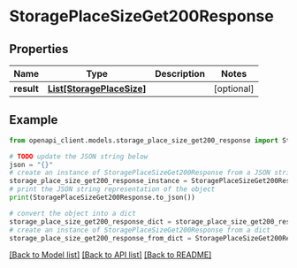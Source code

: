 # StoragePlaceSizeGet200Response


## Properties

Name | Type | Description | Notes
------------ | ------------- | ------------- | -------------
**result** | [**List[StoragePlaceSize]**](StoragePlaceSize.md) |  | [optional] 

## Example

```python
from openapi_client.models.storage_place_size_get200_response import StoragePlaceSizeGet200Response

# TODO update the JSON string below
json = "{}"
# create an instance of StoragePlaceSizeGet200Response from a JSON string
storage_place_size_get200_response_instance = StoragePlaceSizeGet200Response.from_json(json)
# print the JSON string representation of the object
print(StoragePlaceSizeGet200Response.to_json())

# convert the object into a dict
storage_place_size_get200_response_dict = storage_place_size_get200_response_instance.to_dict()
# create an instance of StoragePlaceSizeGet200Response from a dict
storage_place_size_get200_response_from_dict = StoragePlaceSizeGet200Response.from_dict(storage_place_size_get200_response_dict)
```
[[Back to Model list]](../README.md#documentation-for-models) [[Back to API list]](../README.md#documentation-for-api-endpoints) [[Back to README]](../README.md)


